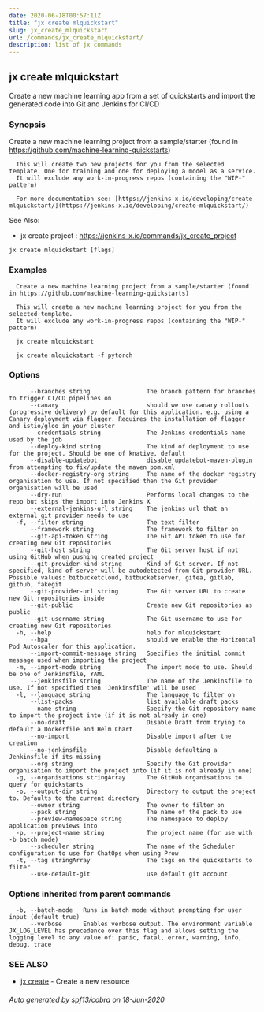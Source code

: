 ```yaml
---
date: 2020-06-18T00:57:11Z
title: "jx create mlquickstart"
slug: jx_create_mlquickstart
url: /commands/jx_create_mlquickstart/
description: list of jx commands
---
```

## jx create mlquickstart

Create a new machine learning app from a set of quickstarts and import the generated code into Git and Jenkins for CI/CD

### Synopsis

Create a new machine learning project from a sample/starter (found in https://github.com/machine-learning-quickstarts)
  
      This will create two new projects for you from the selected template. One for training and one for deploying a model as a service.
      It will exclude any work-in-progress repos (containing the "WIP-" pattern)
  
      For more documentation see: [https://jenkins-x.io/developing/create-mlquickstart/](https://jenkins-x.io/developing/create-mlquickstart/)
  
See Also: 

  * jx create project : https://jenkins-x.io/commands/jx_create_project

```
jx create mlquickstart [flags]
```

### Examples

```
  Create a new machine learning project from a sample/starter (found in https://github.com/machine-learning-quickstarts)
  
  This will create a new machine learning project for you from the selected template.
  It will exclude any work-in-progress repos (containing the "WIP-" pattern)
  
  jx create mlquickstart
  
  jx create mlquickstart -f pytorch
```

### Options

```
      --branches string                The branch pattern for branches to trigger CI/CD pipelines on
      --canary                         should we use canary rollouts (progressive delivery) by default for this application. e.g. using a Canary deployment via flagger. Requires the installation of flagger and istio/gloo in your cluster
      --credentials string             The Jenkins credentials name used by the job
      --deploy-kind string             The kind of deployment to use for the project. Should be one of knative, default
      --disable-updatebot              disable updatebot-maven-plugin from attempting to fix/update the maven pom.xml
      --docker-registry-org string     The name of the docker registry organisation to use. If not specified then the Git provider organisation will be used
      --dry-run                        Performs local changes to the repo but skips the import into Jenkins X
      --external-jenkins-url string    The jenkins url that an external git provider needs to use
  -f, --filter string                  The text filter
      --framework string               The framework to filter on
      --git-api-token string           The Git API token to use for creating new Git repositories
      --git-host string                The Git server host if not using GitHub when pushing created project
      --git-provider-kind string       Kind of Git server. If not specified, kind of server will be autodetected from Git provider URL. Possible values: bitbucketcloud, bitbucketserver, gitea, gitlab, github, fakegit
      --git-provider-url string        The Git server URL to create new Git repositories inside
      --git-public                     Create new Git repositories as public
      --git-username string            The Git username to use for creating new Git repositories
  -h, --help                           help for mlquickstart
      --hpa                            should we enable the Horizontal Pod Autoscaler for this application.
      --import-commit-message string   Specifies the initial commit message used when importing the project
  -m, --import-mode string             The import mode to use. Should be one of Jenkinsfile, YAML
      --jenkinsfile string             The name of the Jenkinsfile to use. If not specified then 'Jenkinsfile' will be used
  -l, --language string                The language to filter on
      --list-packs                     list available draft packs
      --name string                    Specify the Git repository name to import the project into (if it is not already in one)
      --no-draft                       Disable Draft from trying to default a Dockerfile and Helm Chart
      --no-import                      Disable import after the creation
      --no-jenkinsfile                 Disable defaulting a Jenkinsfile if its missing
      --org string                     Specify the Git provider organisation to import the project into (if it is not already in one)
  -g, --organisations stringArray      The GitHub organisations to query for quickstarts
  -o, --output-dir string              Directory to output the project to. Defaults to the current directory
      --owner string                   The owner to filter on
      --pack string                    The name of the pack to use
      --preview-namespace string       The namespace to deploy application previews into
  -p, --project-name string            The project name (for use with -b batch mode)
      --scheduler string               The name of the Scheduler configuration to use for ChatOps when using Prow
  -t, --tag stringArray                The tags on the quickstarts to filter
      --use-default-git                use default git account
```

### Options inherited from parent commands

```
  -b, --batch-mode   Runs in batch mode without prompting for user input (default true)
      --verbose      Enables verbose output. The environment variable JX_LOG_LEVEL has precedence over this flag and allows setting the logging level to any value of: panic, fatal, error, warning, info, debug, trace
```

### SEE ALSO

* [jx create](/commands/jx_create/)	 - Create a new resource

###### Auto generated by spf13/cobra on 18-Jun-2020
